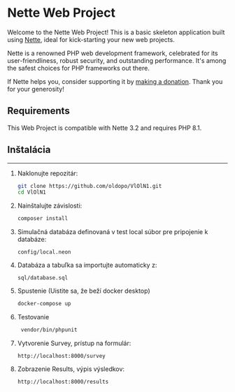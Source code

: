 Nette Web Project
=================

Welcome to the Nette Web Project! This is a basic skeleton application built using
[Nette](https://nette.org), ideal for kick-starting your new web projects.

Nette is a renowned PHP web development framework, celebrated for its user-friendliness,
robust security, and outstanding performance. It's among the safest choices
for PHP frameworks out there.

If Nette helps you, consider supporting it by [making a donation](https://nette.org/donate).
Thank you for your generosity!


Requirements
------------

This Web Project is compatible with Nette 3.2 and requires PHP 8.1.


## Inštalácia
------------

1. Naklonujte repozitár:
   ```bash
   git clone https://github.com/oldopo/VlOlN1.git
   cd VlOlN1

2. Nainštalujte závislosti:
   ```bash
   composer install

3. Simulačná databáza definovaná v test local súbor pre pripojenie k databáze:
   ```text
   config/local.neon

4. Databáza a tabuľka sa importujte automaticky z:
   ```text
   sql/database.sql

5. Spustenie (Uistite sa, že beží docker desktop)
    ```bash
    docker-compose up

6. Testovanie
   ```bash
    vendor/bin/phpunit

7. Vytvorenie Survey, prístup na formulár:
   ```href
   http://localhost:8000/survey

8. Zobrazenie Results, výpis výsledkov:
   ```href
   http://localhost:8000/results
